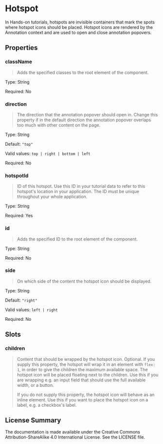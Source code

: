 # Hotspot

In Hands-on tutorials, hotspots are invisible containers that mark the spots where hotspot icons should be placed. Hotspot icons are rendered by the Annotation context and are used to open and close annotation popovers.



## Properties



### className

> Adds the specified classes to the root element of the component.

Type: String

Required: No


### direction

> The direction that the annotation popover should open in.
> Change this property if in the default direction the annotation popover
> overlaps too much with other content on the page.

Type: String

Default: `"top"`

Valid values: `top | right | bottom | left`

Required: No


### hotspotId

> ID of this hotspot. Use this ID in your tutorial data to refer to this
> hotspot's location in your application. The ID must be unique
> throughout your whole application.

Type: String

Required: Yes


### id

> Adds the specified ID to the root element of the component.

Type: String

Required: No


### side

> On which side of the content the hotspot icon should be displayed.

Type: String

Default: `"right"`

Valid values: `left | right`

Required: No





## Slots



### children

> Content that should be wrapped by the hotspot icon. Optional.
> If you supply this property, the hotspot will wrap it in an element with
> `flex: 1`, in order to give the children the maximum available space. The
> hotspot icon will be placed floating next to the children. Use
> this if you are wrapping e.g. an input field that should use the full
> available width, or a button.
> 
> If you do not supply this property, the hotspot icon will behave as an inline
> element. Use this if you want to place the hotspot icon on a label, e.g. a
> checkbox's label.
> 









## License Summary

The documentation is made available under the Creative Commons Attribution-ShareAlike 4.0 International License. See the LICENSE file.
